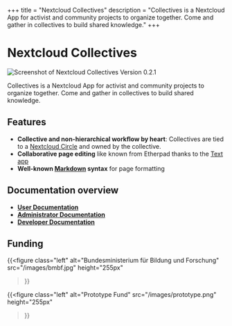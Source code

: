 +++
title = "Nextcloud Collectives"
description = "Collectives is a Nextcloud App for activist and community projects to organize together. Come and gather in collectives to build shared knowledge."
+++

# Nextcloud Collectives

![Screenshot of Nextcloud Collectives Version 0.2.1](/images/screenshot.png)

Collectives is a Nextcloud App for activist and community projects to
organize together. Come and gather in collectives to build shared knowledge.

## Features

* **Collective and non-hierarchical workflow by heart**: Collectives are
  tied to a [Nextcloud Circle](https://github.com/nextcloud/circles) and
  owned by the collective.
* **Collaborative page editing** like known from Etherpad thanks to the
  [Text app](https://github.com/nextcloud/text)
* **Well-known [Markdown](https://en.wikipedia.org/wiki/Markdown) syntax**
  for page formatting

## Documentation overview

* [**User Documentation**](usage/)
* [**Administrator Documentation**](administration/)
* [**Developer Documentation**](development/)

## Funding

{{<figure
  class="left"
  alt="Bundesministerium für Bildung und Forschung"
  src="/images/bmbf.jpg"
  height="255px"
>}}

{{<figure
  class="left"
  alt="Prototype Fund"
  src="/images/prototype.png"
  height="255px"
>}}
